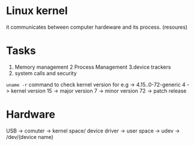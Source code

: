 # Linux kernel
it communicates between computer hardeware and its process. (resoures)

# Tasks
1. Memory management
2 Process Management
3.device trackers
4. system calls and security

```uname -r```
command to check kernel version
for e.g -> 4.15..0-72-generic
4 -> kernel version 
15 -> major version
7 -> minor version
72 -> patch release

# Hardware
 USB -> comuter -> kernel space/ device driver -> user space -> udev -> /dev/(device name)

